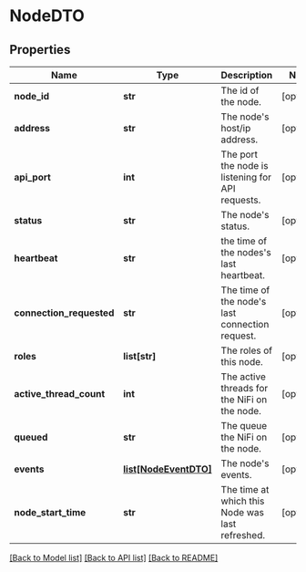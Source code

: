 # NodeDTO

## Properties
Name | Type | Description | Notes
------------ | ------------- | ------------- | -------------
**node_id** | **str** | The id of the node. | [optional] 
**address** | **str** | The node&#39;s host/ip address. | [optional] 
**api_port** | **int** | The port the node is listening for API requests. | [optional] 
**status** | **str** | The node&#39;s status. | [optional] 
**heartbeat** | **str** | the time of the nodes&#39;s last heartbeat. | [optional] 
**connection_requested** | **str** | The time of the node&#39;s last connection request. | [optional] 
**roles** | **list[str]** | The roles of this node. | [optional] 
**active_thread_count** | **int** | The active threads for the NiFi on the node. | [optional] 
**queued** | **str** | The queue the NiFi on the node. | [optional] 
**events** | [**list[NodeEventDTO]**](NodeEventDTO.md) | The node&#39;s events. | [optional] 
**node_start_time** | **str** | The time at which this Node was last refreshed. | [optional] 

[[Back to Model list]](../nifiDocs.md#documentation-for-models) [[Back to API list]](../nifiDocs.md#documentation-for-api-endpoints) [[Back to README]](../nifiDocs.md)


